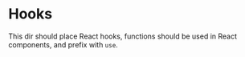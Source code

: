 # Hooks

This dir should place React hooks, functions should be used in React components, and prefix with `use`.
